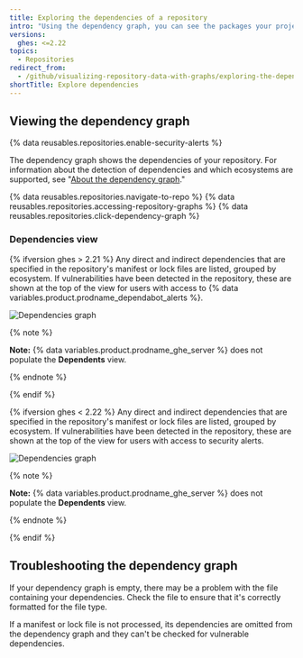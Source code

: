 ```yaml
---
title: Exploring the dependencies of a repository
intro: "Using the dependency graph, you can see the packages your project depends on{% ifversion fpt %} and the repositories that depend on it{% endif %}. In addition, you can see any vulnerabilities detected in its dependencies."
versions:
  ghes: <=2.22
topics:
  - Repositories
redirect_from:
  - /github/visualizing-repository-data-with-graphs/exploring-the-dependencies-of-a-repository
shortTitle: Explore dependencies
---
```


<!--See /content/code-security/supply-chain-security/exploring-the-dependencies-of-a-repository for the latest version of this article -->

## Viewing the dependency graph

{% data reusables.repositories.enable-security-alerts %}

The dependency graph shows the dependencies of your repository. For information about the detection of dependencies and which ecosystems are supported, see "[About the dependency graph](/github/visualizing-repository-data-with-graphs/about-the-dependency-graph)."

{% data reusables.repositories.navigate-to-repo %}
{% data reusables.repositories.accessing-repository-graphs %}
{% data reusables.repositories.click-dependency-graph %}

### Dependencies view

{% ifversion ghes > 2.21 %}
Any direct and indirect dependencies that are specified in the repository's manifest or lock files are listed, grouped by ecosystem. If vulnerabilities have been detected in the repository, these are shown at the top of the view for users with access to {% data variables.product.prodname_dependabot_alerts %}.

![Dependencies graph](/assets/images/help/graphs/dependencies_graph_server.png)

{% note %}

**Note:** {% data variables.product.prodname_ghe_server %} does not populate the **Dependents** view.

{% endnote %}

{% endif %}

{% ifversion ghes < 2.22 %}
Any direct and indirect dependencies that are specified in the repository's manifest or lock files are listed, grouped by ecosystem. If vulnerabilities have been detected in the repository, these are shown at the top of the view for users with access to security alerts.

![Dependencies graph](/assets/images/help/graphs/dependencies_graph_server.png)

{% note %}

**Note:** {% data variables.product.prodname_ghe_server %} does not populate the **Dependents** view.

{% endnote %}

{% endif %}

## Troubleshooting the dependency graph

If your dependency graph is empty, there may be a problem with the file containing your dependencies. Check the file to ensure that it's correctly formatted for the file type.

If a manifest or lock file is not processed, its dependencies are omitted from the dependency graph and they can't be checked for vulnerable dependencies.
